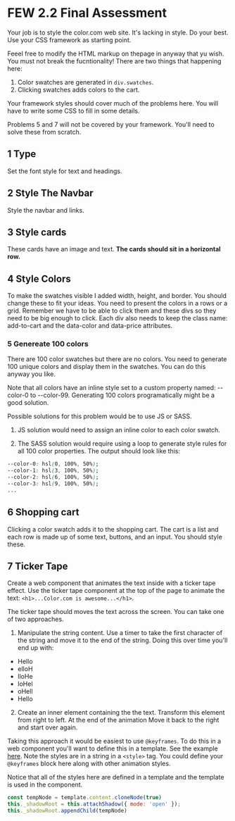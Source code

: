 # FEW 2.2 Final Assessment 

Your job is to style the color.com web site. It's lacking in style. Do your best. Use your CSS framework as starting point. 

Feeel free to modify the HTML markup on thepage in anyway that yu wish. You must not break the fucntionality! There are two things that happening here: 

1. Color swatches are generated in `div.swatches`. 
2. Clicking swatches adds colors to the cart. 

Your framework styles should cover much of the problems here. You will have to write some CSS to fill in some details. 

Problems 5 and 7 will not be covered by your framework. You'll need to solve these from scratch. 

## 1 Type 

Set the font style for text and headings.

## 2 Style The Navbar 

Style the navbar and links.

## 3 Style cards 

These cards have an image and text. **The cards should sit in a horizontal row.**

## 4 Style Colors 

To make the swatches visible I added width, height, and border. You should change these to fit your ideas. You need to present the colors in a rows or a grid. Remember we have to be able to click them and these divs so they need to be big enough to click. Each div also needs to keep the class name: add-to-cart and the data-color and data-price attributes.

### 5 Genereate 100 colors

There are 100 color swatches but there are no colors. You need to generate 100 unique colors and display them in the swatches. You can do this anyway you like. 

Note that all colors have an inline style set to a custom property named: --color-0 to --color-99. Generating 100 colors programatically might be a good solution. 

Possible solutions for this problem would be to use JS or SASS. 

1) JS solution would need to assign an inline color to each color swatch. 

2) The SASS solution would require using a loop to generate style rules for all 100 color properties. The output should look like this: 

```CSS
--color-0: hsl(0, 100%, 50%);
--color-1: hsl(3, 100%, 50%);
--color-2: hsl(6, 100%, 50%);
--color-3: hsl(9, 100%, 50%);
...
```

## 6 Shopping cart 

Clicking a color swatch adds it to the shopping cart. The cart is a list and each row is made up of some text, buttons, and an input. You should style these. 

## 7 Ticker Tape 

Create a web component that animates the text inside with a ticker tape effect. Use the ticker tape component at the top of the page to animate the text: `<h1>...Color.com is awesome...</h1>`. 

The ticker tape should moves the text across the screen. You can take one of two approaches. 

1) Manipulate the string content. Use a timer to take the first character of the string and move it to the end of the string. Doing this over time you'll end up with: 

- Hello
- elloH
- lloHe
- loHel
- oHell
- Hello

2) Create an inner element containing the the text. Transform this element from right to left. At the end of the animation Move it back to the right and start over again. 

Taking this approach it would be easiest to use `@keyframes`. To do this in a web component you'll want to define this in a template. See the example [here](https://github.com/Make-School-Labs/simple-component/blob/master/simple-components-templates/01-counter-template/fancy-counter.js). Note the styles are in a string in a `<style>` tag. You could define your `@keyframes` block here along with other animation styles.

Notice that all of the styles here are defined in a template and the template is used in the component. 

```js
const tempNode = template.content.cloneNode(true)
this._shadowRoot = this.attachShadow({ mode: 'open' });
this._shadowRoot.appendChild(tempNode)
```